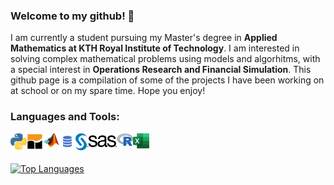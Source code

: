 ### Welcome to my github! 👋

I am currently a student pursuing my Master's degree in **Applied Mathematics at KTH Royal Institute of Technology**. I am interested in solving complex mathematical problems using models and algorhitms, with a special interest in **Operations Research and Financial Simulation**. This github page is a compilation of some of the projects I have been working on at school or on my spare time. Hope you enjoy!

### Languages and Tools:

[<img align="left" alt="Python" width="26px" src="https://github.com/danielzliu/danielzliu/blob/main/images/python.png" />]()
[<img align="left" alt="GAMS" width="26px" src="https://github.com/danielzliu/danielzliu/blob/main/images/gams.png" />]()
[<img align="left" alt="Matlab" width="26px" src="https://github.com/danielzliu/danielzliu/blob/main/images/matlab.png" />]()
[<img align="left" alt="SQL" width="26px" src="https://github.com/danielzliu/danielzliu/blob/main/images/sql2.png" />]()
[<img align="left" alt="SAS" width="66px" src="https://github.com/danielzliu/danielzliu/blob/main/images/sas.png" />]()
[<img align="left" alt="R" width="26px" src="https://github.com/danielzliu/danielzliu/blob/main/images/r.png" />]()
[<img align="left" alt="Excel" width="26px" src="https://github.com/danielzliu/danielzliu/blob/main/images/excel.png" />]()


<br><br>

[![Top Languages](https://github-readme-stats.vercel.app/api/top-langs/?username=danielzliu&layout=compact&hide=jupyter%20notebook&include_all_commits=true&count_private=true&title_color=000000)](https://github.com/danielzliu/)

<!--
**danielzliu/danielzliu** is a ✨ _special_ ✨ repository because its `README.md` (this file) appears on your GitHub profile.

Here are some ideas to get you started:

- 🔭 I’m currently working on ...
- 🌱 I’m currently learning ...
- 👯 I’m looking to collaborate on ...
- 🤔 I’m looking for help with ...
- 💬 Ask me about ...
- 📫 How to reach me: ...
- 😄 Pronouns: ...
- ⚡ Fun fact: ...
-->

